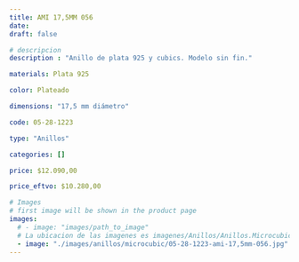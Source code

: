 ```yaml
---
title: AMI 17,5MM 056
date: 
draft: false

# descripcion
description : "Anillo de plata 925 y cubics. Modelo sin fin."

materials: Plata 925

color: Plateado

dimensions: "17,5 mm diámetro"

code: 05-28-1223

type: "Anillos"

categories: []

price: $12.090,00

price_eftvo: $10.280,00

# Images
# first image will be shown in the product page
images:
  # - image: "images/path_to_image"
  # La ubicacion de las imagenes es imagenes/Anillos/Anillos.Microcubic/05-28-1223-ami-17,5mm-056
  - image: "./images/anillos/microcubic/05-28-1223-ami-17,5mm-056.jpg"
---
```

